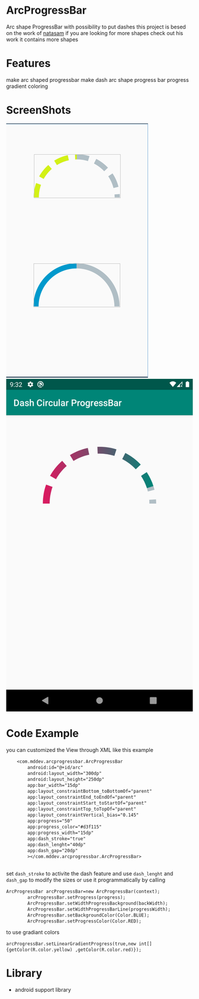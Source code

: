 # ArcProgressBar
Arc shape ProgressBar with possibility to put dashes 
this project is besed on the work of [natasam](https://github.com/natasam/DemoProgressViewsLibApp) if you are looking for more shapes check out his work it contains more shapes
# Features 
make arc shaped progressbar
make dash arc shape progress bar
progress gradient coloring
# ScreenShots 
 ![Alt text](screenshots/arcprogscshot.PNG?raw=true) ![Alt text](screenshots/Screenshot_1586467916.PNG?raw=true) 
# Code Example 
you can customized the View through XML like this example
```
    <com.mddev.arcprogressbar.ArcProgressBar
        android:id="@+id/arc"
        android:layout_width="300dp"
        android:layout_height="250dp"
        app:bar_width="15dp"
        app:layout_constraintBottom_toBottomOf="parent"
        app:layout_constraintEnd_toEndOf="parent"
        app:layout_constraintStart_toStartOf="parent"
        app:layout_constraintTop_toTopOf="parent"
        app:layout_constraintVertical_bias="0.145"
        app:progress="50"
        app:progress_color="#d3f115"
        app:progress_width="15dp"
        app:dash_stroke="true"
        app:dash_lenght="40dp"
        app:dash_gap="20dp"
        ></com.mddev.arcprogressbar.ArcProgressBar>
        
```
set `dash_stroke` to activite the dash feature and use `dash_lenght` and `dash_gap` to modify the sizes
or use it programmatically by calling 
```
ArcProgressBar arcProgressBar=new ArcProgressBar(context);
        arcProgressBar.setProgress(progress);
        ArcProgressBar.setWidthProgressBackground(backWidth);
        ArcProgressBar.setWidthProgressBarLine(progressWidth);
        ArcProgressBar.setBackgroundColor(Color.BLUE);
        ArcProgressBar.setProgressColor(Color.RED);
```
to use gradiant colors 
```
arcProgressBar.setLinearGradientProgress(true,new int[]{getColor(R.color.yellow) ,getColor(R.color.red)});
```
# Library
- android support library
